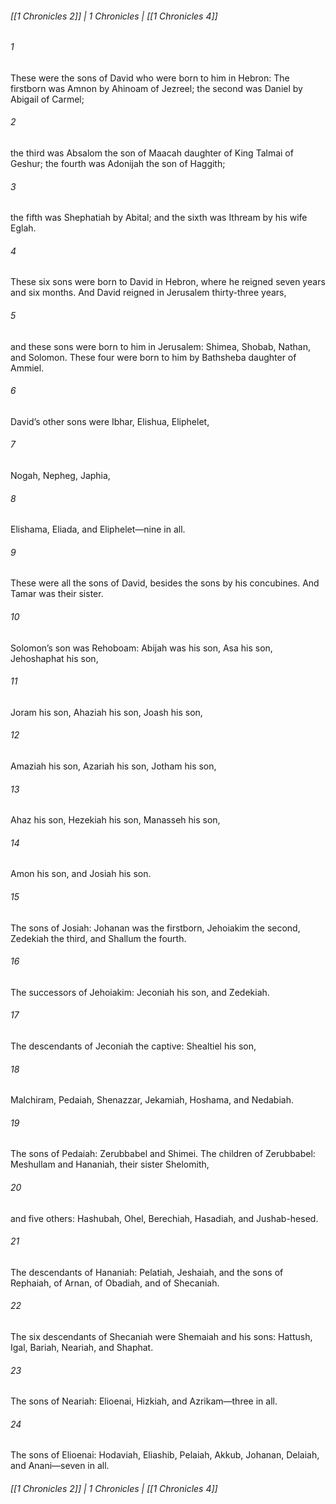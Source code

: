###### [[1 Chronicles 2]] | 1 Chronicles | [[1 Chronicles 4]]

###### 1
These were the sons of David who were born to him in Hebron: The firstborn was Amnon by Ahinoam of Jezreel; the second was Daniel by Abigail of Carmel;
###### 2
the third was Absalom the son of Maacah daughter of King Talmai of Geshur; the fourth was Adonijah the son of Haggith;
###### 3
the fifth was Shephatiah by Abital; and the sixth was Ithream by his wife Eglah.
###### 4
These six sons were born to David in Hebron, where he reigned seven years and six months. And David reigned in Jerusalem thirty-three years,
###### 5
and these sons were born to him in Jerusalem: Shimea, Shobab, Nathan, and Solomon. These four were born to him by Bathsheba daughter of Ammiel.
###### 6
David’s other sons were Ibhar, Elishua, Eliphelet,
###### 7
Nogah, Nepheg, Japhia,
###### 8
Elishama, Eliada, and Eliphelet—nine in all.
###### 9
These were all the sons of David, besides the sons by his concubines. And Tamar was their sister.
###### 10
Solomon’s son was Rehoboam: Abijah was his son, Asa his son, Jehoshaphat his son,
###### 11
Joram his son, Ahaziah his son, Joash his son,
###### 12
Amaziah his son, Azariah his son, Jotham his son,
###### 13
Ahaz his son, Hezekiah his son, Manasseh his son,
###### 14
Amon his son, and Josiah his son.
###### 15
The sons of Josiah: Johanan was the firstborn, Jehoiakim the second, Zedekiah the third, and Shallum the fourth.
###### 16
The successors of Jehoiakim: Jeconiah his son, and Zedekiah.
###### 17
The descendants of Jeconiah the captive: Shealtiel his son,
###### 18
Malchiram, Pedaiah, Shenazzar, Jekamiah, Hoshama, and Nedabiah.
###### 19
The sons of Pedaiah: Zerubbabel and Shimei. The children of Zerubbabel: Meshullam and Hananiah, their sister Shelomith,
###### 20
and five others: Hashubah, Ohel, Berechiah, Hasadiah, and Jushab-hesed.
###### 21
The descendants of Hananiah: Pelatiah, Jeshaiah, and the sons of Rephaiah, of Arnan, of Obadiah, and of Shecaniah.
###### 22
The six descendants of Shecaniah were Shemaiah and his sons: Hattush, Igal, Bariah, Neariah, and Shaphat.
###### 23
The sons of Neariah: Elioenai, Hizkiah, and Azrikam—three in all.
###### 24
The sons of Elioenai: Hodaviah, Eliashib, Pelaiah, Akkub, Johanan, Delaiah, and Anani—seven in all.

###### [[1 Chronicles 2]] | 1 Chronicles | [[1 Chronicles 4]]
